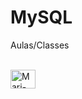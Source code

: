# MySQL
Aulas/Classes

<div style="display: inline_block"><br>

  <img align="center" alt="Mari-MySQL" height="30" width="40" src="https://cdn.jsdelivr.net/gh/devicons/devicon/icons/mysql/mysql-plain-wordmark.svg" />
          
</div>
